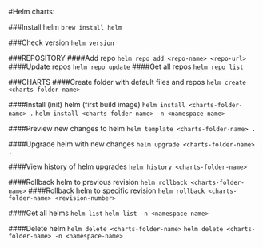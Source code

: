 #Helm charts:

###Install helm
```brew install helm```

###Check version
```helm version```


###REPOSITORY
####Add repo
```helm repo add <repo-name> <repo-url>```
####Update repos
```helm repo update```
####Get all repos
```helm repo list```

###CHARTS
####Create folder with default files and repos
```helm create <charts-folder-name>```

####Install (init) helm (first build image)
```helm install <charts-folder-name> .```
```helm install <charts-folder-name> -n <namespace-name>```

####Preview new changes to helm
```helm template <charts-folder-name> .```

####Upgrade helm with new changes
```helm upgrade <charts-folder-name> .```

####View history of helm upgrades
```helm history <charts-folder-name>```

####Rollback helm to previous revision
```helm rollback <charts-folder-name>```
####Rollback helm to specific revision
```helm rollback <charts-folder-name> <revision-number>```

####Get all helms
```helm list```
```helm list -n <namespace-name>```

####Delete helm
```helm delete <charts-folder-name>```
```helm delete <charts-folder-name> -n <namespace-name>```
